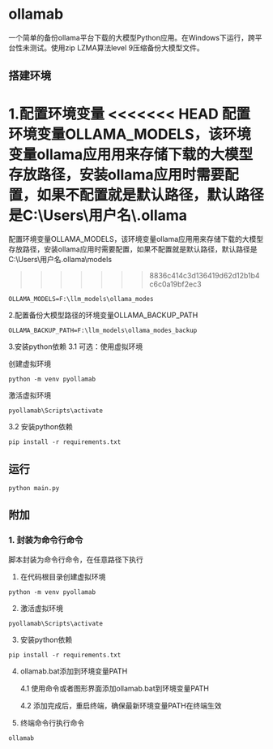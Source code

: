 
# ollamab

一个简单的备份ollama平台下载的大模型Python应用。在Windows下运行，跨平台性未测试。使用zip LZMA算法level 9压缩备份大模型文件。

## 搭建环境

1.配置环境变量
<<<<<<< HEAD
配置环境变量OLLAMA_MODELS，该环境变量ollama应用用来存储下载的大模型存放路径，安装ollama应用时需要配置，如果不配置就是默认路径，默认路径是C:\Users\用户名\\.ollama
=======
配置环境变量OLLAMA_MODELS，该环境变量ollama应用用来存储下载的大模型存放路径，安装ollama应用时需要配置，如果不配置就是默认路径，默认路径是C:\Users\用户名\.ollama\models
>>>>>>> 8836c414c3d136419d62d12b1b4c6c0a19bf2ec3

```shell
OLLAMA_MODELS=F:\llm_models\ollama_modes
```

2.配置备份大模型路径的环境变量OLLAMA_BACKUP_PATH

```shell
OLLAMA_BACKUP_PATH=F:\llm_models\ollama_modes_backup
```

3.安装python依赖
3.1 可选：使用虚拟环境

创建虚拟环境

```shell
python -m venv pyollamab
```

激活虚拟环境

```shell
pyollamab\Scripts\activate
```

3.2 安装python依赖

```shell
pip install -r requirements.txt
```

## 运行

```shell
python main.py
```

## 附加

### 1. 封装为命令行命令

脚本封装为命令行命令，在任意路径下执行

1. 在代码根目录创建虚拟环境

```shell
python -m venv pyollamab
```

2. 激活虚拟环境

```shell
pyollamab\Scripts\activate
```

3. 安装python依赖

```shell
pip install -r requirements.txt
```

4. ollamab.bat添加到环境变量PATH

    4.1 使用命令或者图形界面添加ollamab.bat到环境变量PATH

    4.2 添加完成后，重启终端，确保最新环境变量PATH在终端生效

5. 终端命令行执行命令

```
ollamab
```
